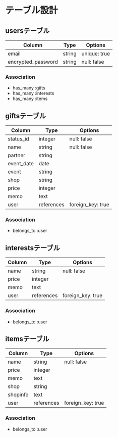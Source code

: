 # テーブル設計

## usersテーブル

| Column             | Type     | Options      |
| ------------------ | -------- | ------------ |
| email              | string   | unique: true |
| encrypted_password | string   | null: false  |

### Association

- has_many :gifts
- has_many :interests
- has_many :items


## giftsテーブル

| Column      | Type       | Options           |
| ----------- | ---------- | ----------------- |
| status_id   | integer    | null: false       |
| name        | string     | null: false       |
| partner     | string     |                   |
| event_date  | date       |                   |
| event       | string     |                   |
| shop        | string     |                   |
| price       | integer    |                   |
| memo        | text       |                   |
| user        | references | foreign_key: true |

### Association

- belongs_to :user


## interestsテーブル

| Column      | Type       | Options           |
| ----------- | ---------- | ----------------- |
| name        | string     | null: false       |
| price       | integer    |                   |
| memo        | text       |                   |
| user        | references | foreign_key: true |

### Association

- belongs_to :user


## itemsテーブル

| Column   | Type       | Options           |
| -------- | ---------- | ----------------- |
| name     | string     | null: false       |
| price    | integer    |                   |
| memo     | text       |                   |
| shop     | string     |                   |
| shopinfo | text       |                   |
| user     | references | foreign_key: true |

### Association

- belongs_to :user
